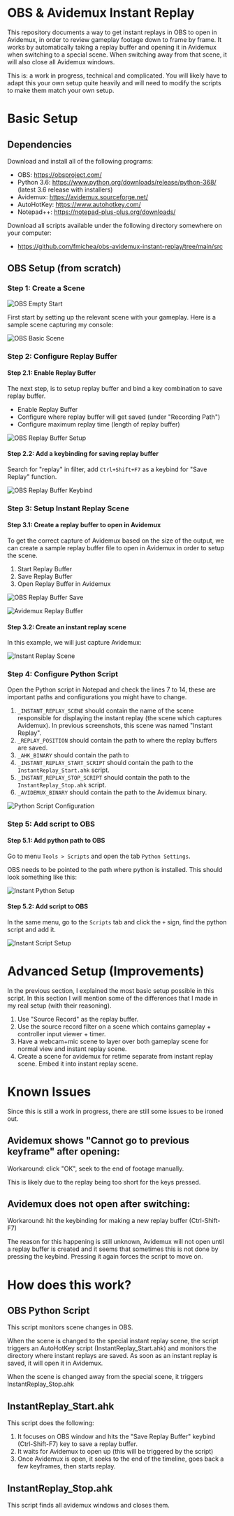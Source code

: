 OBS & Avidemux Instant Replay
=============================

This repository documents a way to get instant replays in OBS to open in Avidemux, in order to review gameplay footage down to frame
by frame. It works by automatically taking a replay buffer and opening it in Avidemux when switching to a special scene. When switching
away from that scene, it will also close all Avidemux windows.

This is: a work in progress, technical and complicated. You will likely have to adapt this your own setup quite heavily and will need to
modify the scripts to make them match your own setup.

# Basic Setup

## Dependencies

Download and install all of the following programs:

- OBS: https://obsproject.com/
- Python 3.6: https://www.python.org/downloads/release/python-368/ (latest 3.6 release with installers)
- Avidemux: https://avidemux.sourceforge.net/
- AutoHotKey: https://www.autohotkey.com/
- Notepad++: https://notepad-plus-plus.org/downloads/

Download all scripts available under the following directory somewhere on your computer:
- https://github.com/fmichea/obs-avidemux-instant-replay/tree/main/src

## OBS Setup (from scratch)

### Step 1: Create a Scene

![OBS Empty Start](./images/obs_empty.png)

First start by setting up the relevant scene with your gameplay. Here is a sample scene
capturing my console:

![OBS Basic Scene](./images/obs_scene_setup.png)

### Step 2: Configure Replay Buffer

#### Step 2.1: Enable Replay Buffer

The next step, is to setup replay buffer and bind a key combination to save replay buffer.

- Enable Replay Buffer
- Configure where replay buffer will get saved (under "Recording Path")
- Configure maximum replay time (length of replay buffer)

![OBS Replay Buffer Setup](./images/obs_replay_buffer_config.png)

#### Step 2.2: Add a keybinding for saving replay buffer

Search for "replay" in filter, add ``Ctrl+Shift+F7`` as a keybind for "Save Replay" function.

![OBS Replay Buffer Keybind](./images/obs_replay_buffer_keybind.png)

### Step 3: Setup Instant Replay Scene

#### Step 3.1: Create a replay buffer to open in Avidemux

To get the correct capture of Avidemux based on the size of the output, we can create a sample
replay buffer file to open in Avidemux in order to setup the scene.

1. Start Replay Buffer
2. Save Replay Buffer
3. Open Replay Buffer in Avidemux

![OBS Replay Buffer Save](./images/obs_first_replay_buffer.png)

![Avidemux Replay Buffer](./images/avidemux_first_replay.png)

#### Step 3.2: Create an instant replay scene

In this example, we will just capture Avidemux:

![Instant Replay Scene](./images/obs_instant_replay_scene.png)

### Step 4: Configure Python Script

Open the Python script in Notepad and check the lines 7 to 14, these are important paths
and configurations you might have to change.

1. ``_INSTANT_REPLAY_SCENE`` should contain the name of the scene responsible for displaying
   the instant replay (the scene which captures Avidemux). In previous screenshots, this scene
   was named "Instant Replay".
2. ``_REPLAY_POSITION`` should contain the path to where the replay buffers are saved.
3. ``_AHK_BINARY`` should contain the path to 
4. ``_INSTANT_REPLAY_START_SCRIPT`` should contain the path to the ``InstantReplay_Start.ahk`` script.
5. ``_INSTANT_REPLAY_STOP_SCRIPT`` should contain the path to the ``InstantReplay_Stop.ahk`` script.
6. ``_AVIDEMUX_BINARY`` should contain the path to the Avidemux binary.

![Python Script Configuration](./images/notepad_script_configuration.png)

### Step 5: Add script to OBS

#### Step 5.1: Add python path to OBS

Go to menu ``Tools > Scripts`` and open the tab ``Python Settings``.

OBS needs to be pointed to the path where python is installed. This should look something
like this:

![Instant Python Setup](./images/obs_python_setup.png)

#### Step 5.2: Add script to OBS

In the same menu, go to the ``Scripts`` tab and click the ``+`` sign, find the python script
and add it.

![Instant Script Setup](./images/obs_script_setup.png)

# Advanced Setup (Improvements)

In the previous section, I explained the most basic setup possible in this script. In this
section I will mention some of the differences that I made in my real setup (with their
reasoning).

1. Use "Source Record" as the replay buffer.
2. Use the source record filter on a scene which contains gameplay + controller input viewer + timer.
3. Have a webcam+mic scene to layer over both gameplay scene for normal view and instant replay scene.
4. Create a scene for avidemux for retime separate from instant replay scene. Embed it into instant replay scene.

# Known Issues

Since this is still a work in progress, there are still some issues to be ironed out.

## Avidemux shows "Cannot go to previous keyframe" after opening:

Workaround: click "OK", seek to the end of footage manually.

This is likely due to the replay being too short for the keys pressed.

## Avidemux does not open after switching:

Workaround: hit the keybinding for making a new replay buffer (Ctrl-Shift-F7)

The reason for this happening is still unknown, Avidemux will not open until a replay buffer
is created and it seems that sometimes this is not done by pressing the keybind. Pressing it 
again forces the script to move on.

# How does this work?

## OBS Python Script

This script monitors scene changes in OBS.

When the scene is changed to the special instant replay scene, the script triggers an
AutoHotKey script (InstantReplay_Start.ahk) and monitors the directory where instant
replays are saved. As soon as an instant replay is saved, it will open it in Avidemux.

When the scene is changed away from the special scene, it triggers InstantReplay_Stop.ahk

## InstantReplay_Start.ahk

This script does the following:

1. It focuses on OBS window and hits the "Save Replay Buffer" keybind (Ctrl-Shift-F7) key to save a replay buffer.
2. It waits for Avidemux to open up (this will be triggered by the script)
3. Once Avidemux is open, it seeks to the end of the timeline, goes back a few keyframes, then starts replay.

## InstantReplay_Stop.ahk

This script finds all avidemux windows and closes them.